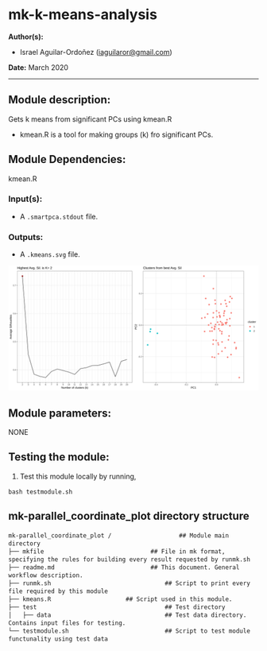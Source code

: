 # mk-k-means-analysis
**Author(s):**

* Israel Aguilar-Ordoñez (iaguilaror@gmail.com)

**Date:** March 2020 

---

## Module description:
Gets k means from significant PCs using kmean.R

* kmean.R is a tool for making groups (k) fro significant PCs.


## Module Dependencies:
kmean.R

### Input(s):
* A `.smartpca.stdout` file.


### Outputs:

* A `.kmeans.svg` file.

![Example of raw parallel_plot](../../dev_notes/kmeans.svg)

## Module parameters:
NONE

## Testing the module:

1. Test this module locally by running,
```
bash testmodule.sh
```

## mk-parallel_coordinate_plot directory structure

````
mk-parallel_coordinate_plot /				    ## Module main directory
├── mkfile						   		## File in mk format, specifying the rules for building every result requested by runmk.sh
├── readme.md							## This document. General workflow description.
├── runmk.sh								## Script to print every file required by this module
├── kmeans.R					 ## Script used in this module.
├── test									## Test directory
│   ├── data								## Test data directory. Contains input files for testing.
└── testmodule.sh							## Script to test module functunality using test data
````
